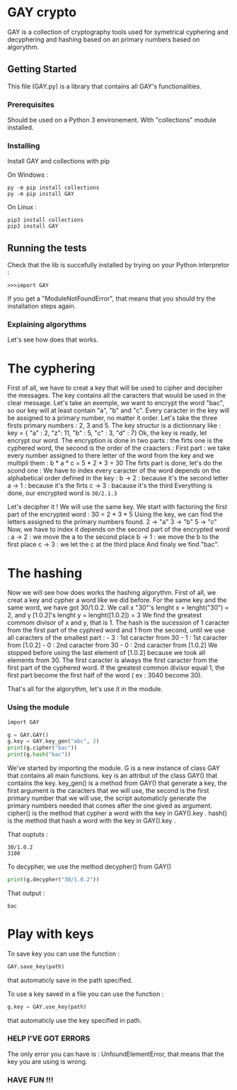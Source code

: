 # GAY crypto

GAY is a collection of cryptography tools used for symetrical cyphering and decyphering and hashing based on an primary numbers based on algorythm.

## Getting Started

This file (GAY.py) is a library that contains all GAY's functionalities. 

### Prerequisites

Should be used on a Python 3 environement. With "collections" module installed.

### Installing

Install GAY and collections with pip

On Windows : 
```
py -m pip install collections
py -m pip install GAY
```

On Linux : 
```
pip3 install collections
pip3 install GAY
``` 

## Running the tests

Check that the lib is succefully installed by trying on your Python interpretor :
```
>>>import GAY
```
If you get a "ModuleNotFoundError", that means that you should try the installation steps again.

### Explaining algorythms 

Let's see how does that works.

# The cyphering

First of all, we have to creat a key that will be used to cipher and decipher the messages. The key contains all the caracters that would be used in the clear message. Let's take an exemple, we want to encrypt the word "bac", so our key will at least contain "a", "b" and "c". Every caracter in the key will be assigned to a primary number, no matter it order. Let's take the three firsts primary numbers : 2, 3 and 5. The key structur is a dictionnary like : 
key = { "a" : 2,
	"z": 11,
	"b" : 5,
	"c" : 3,
	"d" : 7}
Ok, the key is ready, let encrypt our word. The encryption is done in two parts : the firts one is the cyphered word, the second is the order of the craacters : 
First part : we take every number assigned to there letter of the word from the key and we multipli them : 
b * a * c = 5 * 2 * 3 = 30
The firts part is done, let's do the scond one : 
We have to index every caracter of the word depends on the alphabetical order defined in the key : 
b -> 2 : because it's the second letter 
a -> 1 : because it's the firts
c -> 3 : bacause it's the third
Everything is done, our encrypted word is `30/2.1.3`

Let's decipher it !
We will use the same key.
We start with factoring the first part of the encrypted word : 
30 = 2 * 3 * 5
Using the key, we can find the letters assigned to the primary numbers found.
2 -> "a"
3 -> "b"
5 -> "c"
Now, we have to index it depends on the second part of the encrypted word : 
a -> 2 : we move the a to the second place
b -> 1 : we move the b to the first place
c -> 3 : we let the c at the third place
And finaly we find "bac".



# The hashing

Now we will see how does works the hashing algorythm.
First of all, we creat a key and cypher a word like we did before.
For the same key and the same word, we have got 30/1.0.2.
We call x "30"'s lenght x = lenght("30") = 2, and y [1.0.2]'s lenght y = lenght([1.0.2]) = 3
We find the greatest commom divisor of x and y, that is 1.
The hash is the sucession of 1 caracter from the first part of the cyphred word and 1 from the second, until we use all caracters of the smallest part : 
	- 3 : 1st caracter from 30
	- 1 : 1st caracter from [1.0.2]
	- 0 : 2nd caracter from 30
	- 0 : 2nd caracter from [1.0.2]
We stopped before using the last element of [1.0.2] because we took all elements from 30.
The first caracter is always the first caracter from the first part of the cyphered word.
If the greatest common divisor equal 1, the first part become the first half of the word ( ex : 3040 become 30).

That's all for the algorythm, let's use it in the module.

### Using the module

```py
ìmport GAY

g = GAY.GAY()
g.key = GAY.key_gen("abc", 2)
print(g.cipher("bac"))
print(g.hash("bac"))
``` 
We've started by importing the module.
G is a new instance of class GAY that contains all main functions.
key is an attribut of the class GAY() that contains the key.
key_gen() is a method from GAY() that generate a key, the first argument is the caracters that we will use, the second is the first primary number that we will use, the script automaticly generate the primary numbers needed that comes after the one gived as argument.
cipher() is the method that cypher a word with the key in GAY().key .
hash() is the method that hash a word with the key in GAY().key .

That ouptuts : 
```
30/1.0.2
3100
```
To decypher, we use the method decypher() from GAY()
```py
print(g.decypher("30/1.0.2"))
```
That output : 
```
bac
```
# Play with keys
To save key you can use the function : 
```py
GAY.save_key(path)
```
that automaticly save in the path specified.

To use a key saved in a file you can use the function : 
```py
g.key = GAY.use_key(path)
```
that automaticly use the key specified in path.

### HELP I'VE GOT ERRORS
The only error you can have is : UnfoundElementError, that means that the key you are using is wrong.

### HAVE FUN !!!
